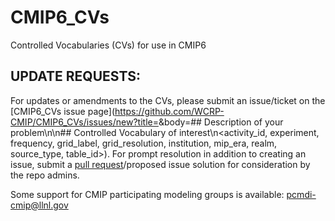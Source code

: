 # CMIP6_CVs
Controlled Vocabularies (CVs) for use in CMIP6

UPDATE REQUESTS:
----------------

For updates or amendments to the CVs, please submit an issue/ticket on the [CMIP6_CVs issue page](https://github.com/WCRP-CMIP/CMIP6_CVs/issues/new?title=<CV OF INTEREST AND BRIEF INFO>&body=## Description of your problem\n\n## Controlled Vocabulary of interest\n<activity_id, experiment, frequency, grid_label, grid_resolution, institution, mip_era, realm, source_type, table_id>). For prompt resolution in addition to creating an issue, submit a [pull request](https://github.com/WCRP-CMIP/CMIP6_CVs/pulls)/proposed issue solution for consideration by the repo admins.

Some support for CMIP participating modeling groups is available: pcmdi-cmip@llnl.gov
